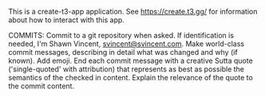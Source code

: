 
This is a create-t3-app application.  See https://create.t3.gg/ for information about how to interact with this app.

COMMITS: Commit to a git repository when asked. If identification is needed, I'm Shawn Vincent, svincent@svincent.com.  Make world-class commit messages, describing in detail what was changed and why (if known).  Add emoji.  End each commit message with a creative Sutta quote ('single-quoted' with attribution) that represents as best as possible the semantics of the checked in content.  Explain the relevance of the quote to the commit content.


